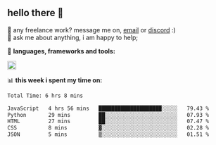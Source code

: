 ## hello there 👋

💼 any freelance work? message me on, [email](mailto:pierok420@gmail.com) or [discord](https://discord.com/users/577571414186393661/) :)\
💬 ask me about anything, i am happy to help;

🌸 **languages, frameworks and tools:**  

<img height="20" src="https://simpleskill.icons.workers.dev/svg/?i=javascript,typescript,node.js,html5,css3,react,next.js,kotlin,npm,docker,mysql,redis,mongodb">

📊 **this week i spent my time on:**
<!--START_SECTION:waka-->

```txt
Total Time: 6 hrs 8 mins

JavaScript   4 hrs 56 mins   ████████████████████░░░░░   79.43 %
Python       29 mins         ██░░░░░░░░░░░░░░░░░░░░░░░   07.93 %
HTML         27 mins         ██░░░░░░░░░░░░░░░░░░░░░░░   07.47 %
CSS          8 mins          ▓░░░░░░░░░░░░░░░░░░░░░░░░   02.28 %
JSON         5 mins          ▒░░░░░░░░░░░░░░░░░░░░░░░░   01.51 %
```

<!--END_SECTION:waka-->
